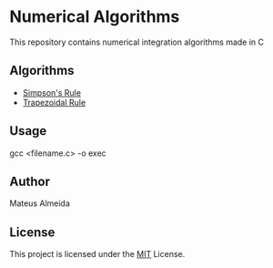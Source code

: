 # Numerical Algorithms

This repository contains numerical integration algorithms made in C 

## Algorithms

- [Simpson's Rule](https://github.com/imsouza/numerical-algorithms/blob/main/simpsons-rule.c)
- [Trapezoidal Rule](https://github.com/imsouza/numerical-algorithms/blob/main/trapezoidal-rule.c)

## Usage

gcc <filename.c> -o exec

## Author

Mateus Almeida

## License

This project is licensed under the [MIT](https://github.com/imsouza/numerical-algorithms/blob/main/LICENSE) License.